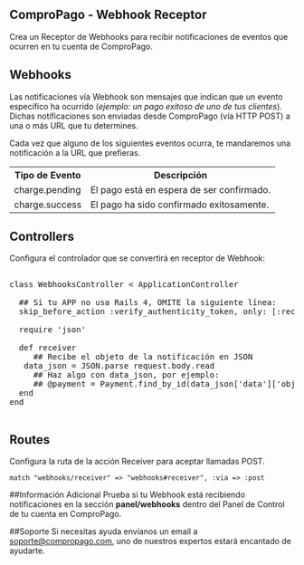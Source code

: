## ComproPago - Webhook Receptor
Crea un Receptor de Webhooks para recibir notificaciones de eventos que ocurren en tu cuenta de ComproPago.

## Webhooks
Las notificaciones vía Webhook son mensajes que indican que un evento específico ha ocurrido (<i>ejemplo: un pago exitoso de uno de tus clientes</i>). Dichas notificaciones son enviadas desde ComproPago (vía HTTP POST) a una o más URL que tu determines.

Cada vez que alguno de los siguientes eventos ocurra, te mandaremos una notificación a la URL que prefieras.
<table class="table">
	<tr>
		<th>Tipo de Evento</th>
		<th>Descripción</th>
	</tr>
	<tr>
		<td><span class="label" id="label-event">charge.pending</span></td>
		<td>El pago está en espera de ser confirmado.</td>
	</tr>
	<tr>
		<td><span class="label" id="label-event">charge.success</span></td>
		<td>El pago ha sido confirmado exitosamente.</td>
	</tr>
</table>

## Controllers
Configura el controlador que se convertirá en receptor de Webhook:
<pre>

class WebhooksController < ApplicationController

  ## Si tu APP no usa Rails 4, OMITE la siguiente línea:
  skip_before_action :verify_authenticity_token, only: [:receiver]

  require 'json'

  def receiver
     ## Recibe el objeto de la notificación en JSON
   data_json = JSON.parse request.body.read
     ## Haz algo con data_json, por ejemplo:
     ## @payment = Payment.find_by_id(data_json['data']['object']['id'].to_i)
  end
end

</pre>

## Routes
Configura la ruta de la acción Receiver para aceptar llamadas POST.
<pre><code>match "webhooks/receiver" => "webhooks#receiver", :via => :post</code></pre>

##Información Adicional
Prueba si tu Webhook está recibiendo notificaciones en la sección **panel/webhooks** dentro del Panel de Control de tu cuenta en ComproPago.

##Soporte
Si necesitas ayuda envíanos un email a <a href="mailto:soporte@compropago.com?Subject=Soporte" target="_top">soporte@compropago.com</a>, uno de nuestros expertos estará encantado de ayudarte.